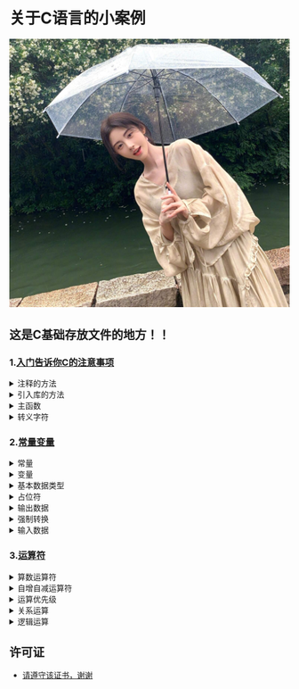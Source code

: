 # 关于C语言的小案例

<img src="https://github.com/sujiuer5201314/C/blob/main/%E5%94%AF%E4%BD%A0%E6%9C%80%E4%BA%89%E6%B0%94.jpg" style="pointer-events: none;">

## 这是C基础存放文件的地方！！

### 1.[入门告诉你C的注意事项](https://github.com/sujiuer5201314/C/tree/main/C/1)

<details>
<summary>注释的方法</summary>

- //单行注释
- 
- /*
-   多行注释
- */
</details>

<details>
<summary>引入库的方法</summary>

- #include <stdio.h>//打开一个工具库 stdio.h为库名
</details>

<details>
<summary>主函数</summary>

- int main()//主函数：程序的入口  有且只有一个，而且必须要有一个 (头文件)
- {
-    
-    return 0;//代码结束
- }
</details>

<details>
<summary>转义字符</summary>

- 例：\n  转义字符 意为跨行
</details>

### 2.[常量变量](https://github.com/sujiuer5201314/C/tree/main/C/2)

<details>
<summary>常量</summary>

- 常量：不可被改变的量
- 如：
- 1 2 3 4 5 6 7 8 9 0
- 0.0 0.1 0.2
- a b c d
- '1' '2' '3' 'a' 'b' 'c'
- "abcd" "bilbil"
- \n \t
- 
- 符号常量：用一个符号代表一个常量，可以让使用常量时更加清楚，做到一改全改
- 例：
- #define Π 3.1415926
- 
- 地址常量：如HP(血量)的地址
</details>

<details>
<summary>变量</summary>

- 变量：可以改变的量
- 要存什么类型的数据，就要用什么类型的定义一个变量来存
- 定义变量格式：类型  变量名(标识符)
- 变量名字可以包含字母 数字 英文下划线，且不可以数字开头
</details>

<details>
<summary>基本数据类型</summary>

- 基本数据类型：
- int （整型）
-    整形变量：存整数
-    这一步叫初始化
-    int HP = 100;
-    int Age = 26;
-    int Class_Age;
-    Class_Age = 5;赋值操作
- 
- char （字符型）
-    单个字符'a'
-    多个字符"abcd"
-    字符可以和数字相互转换 ASCII表
-    char ch ='a'
-    转换整型 ch = 65；也就是字符a
-    
-    转换字符型
-    int b;
-    b = ch;//隐示转换
-    ch =(int)ch;//强制转换

- 浮点型分两种
-    float （单精度浮点型） 
-    精确到小数点6-7位
-    float x = 1.23456f;//f不影响值表示x是float类型，编译器默认x是double类型
- 
-    double(双精度浮点型)
-    精确到小数点16-17位
- 
- long (长整型)
- 
- 
- short (短整型)
- 
- 
</details>

<details>
<summary>占位符</summary>

- 格式占位符：将输出的数据转换成指定的格式输出    
-      printf("格式占位符",变量);
-      类型             格式占位符
-      int                 %d
-      char                %c
-      float               %f
-      double              %lf
</details>

<details>
<summary>输出数据</summary>

- 输出使用
- 
-    int a = 10;
-    printf("%d\n",a);
- 
-    char b = 'a';
-    printf("%c\n",b);
</details>

<details>
<summary>强制转换</summary>

- 强制转换
-    int j = 'a';
-    printf("%d\n",j);
- 
-    double k = (int) 'a';
-    printf("%lf\n",k);
</details>

<details>
<summary>输入数据</summary>

- 1：
- 定义变量
-    int f;
-    char g;
- 
- 获取输入的按键
-    scanf("%d\n%c\n",&f,&g);
- 
- 输出数据
-    printf("%d\n%c\n",f,g);
- 
- 2：
- 定义变量
-    char h;
- 
- 获取键盘数据
-    h = getchar();
- 
- 也是输出数据
-    putchar(h);
</details>

### 3.[运算符](https://github.com/sujiuer5201314/C/tree/main/C/3)

<details>
<summary>算数运算符</summary>

- +(加) —(减) *(乘) /(除) %(余)
- %(余)：
- 5/3=1剩余2
- %=2
</details>

<details>
<summary>自增自减运算符</summary>

- ++i：先加了1在使用i的值
- --i：先减了1在使用i的值
- i++：先使用了i的值后加1
- i--：先使用了i的值后减1
</details>

<details>
<summary>运算优先级</summary>

- 例子：
- a = a++ +1
- a++ 在第二级
- +1 在第三级
- 所以优先算a++后算+1

- 注：其余运算可在网上找到
</details>

<details>
<summary>关系运算</summary>

- 关系运算符：
- >(大于) >=(大于等于) <(小于) <=(小于等于) ==(等于) !=(不等于)
- 判断表达结果只有2种 真(1) 假(2)
</details>

<details>
<summary>逻辑运算</summary>

- 逻辑运算符：
- 逻辑与：&& (结果都为真输出才为真)
- 逻辑或：|| (随意一个结果为真那输出也是真)
- 逻辑非：! (如果结果为真，输出反之为假)
</details>

## 许可证
- [请遵守该证书，谢谢](https://github.com/sujiuer5201314/C/blob/main/README.md)